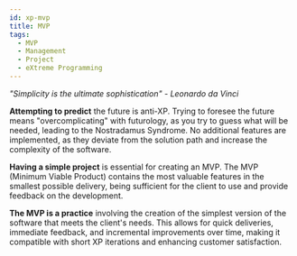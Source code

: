 ```yaml
---
id: xp-mvp
title: MVP
tags:
  - MVP
  - Management
  - Project
  - eXtreme Programming
---
```


*"Simplicity is the ultimate sophistication" - Leonardo da Vinci*

**Attempting to predict** the future is anti-XP. Trying to foresee the future means "overcomplicating" with futurology, as you try to guess what will be needed, leading to the Nostradamus Syndrome. No additional features are implemented, as they deviate from the solution path and increase the complexity of the software.

**Having a simple project** is essential for creating an MVP. The MVP (Minimum Viable Product) contains the most valuable features in the smallest possible delivery, being sufficient for the client to use and provide feedback on the development.

**The MVP is a practice** involving the creation of the simplest version of the software that meets the client's needs. This allows for quick deliveries, immediate feedback, and incremental improvements over time, making it compatible with short XP iterations and enhancing customer satisfaction.